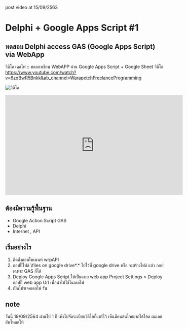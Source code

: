 post video at 15/09/2563
# Delphi + Google Apps Script #1
## ทดสอบ Delphi access GAS (Google Apps Script) via WebApp

วิดีโอ
เดลไฟ :: ทดลองเขียน WebAPP ผ่าน Google Apps Script + Google Sheet
วิดีโอ
    https://www.youtube.com/watch?v=6zqBwR5Bnkk&ab_channel=WarapetchFreelanceProgramming

![วิดีโอ](https://img.youtube.com/vi/6zqBwR5Bnkk/0.jpg)

<!-- Corresponsing iframe markup copied from youtube embed of the corresponding video -->
<iframe width="560" height="315" src="https://www.youtube-nocookie.com/embed/6zqBwR5Bnkk" frameborder="0" allow="accelerometer; autoplay; encrypted-media; gyroscope; picture-in-picture" allowfullscreen></iframe>

## ต้องมีความรู้พื้นฐาน
- Google Action Script GAS
- Delphi
- Internet , API

## เริ่มอย่างไร
1. ติดตั้งคอมโพเนนท์ wrpAPI
2. กอปปี้ไฟล์ \files on google drive\*.* ไปไว้ที่ google drive
   หรือ จะสร้างไฟล์ แล้ว กอปเฉพาะ GAS ก็ได้
3. Deploy Google Apps Script ให้เป็นแบบ web app
   Project Settings > Deploy
   กอปปี้ web app Url เพื่อนำไปใช้ในเดลไฟ
4. เปิดโปรเจคเดลไฟ  รัน


## note
วันนี้ 19/09/2564
ผ่านไป 1 ปี เพิ่งไปจัดระเบียบวิดิโอที่แชร์ไว้
เห็นมีคนสนใจอยากได้โค้ด ผมเลยอัพโหลดให้
